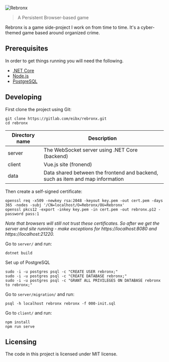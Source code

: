 ![Rebronx](https://rebronx.com/rebronx.png)
> A Persistent Browser-based game

Rebronx is a game side-project I work on from time to time.
It's a cyber-themed game based around organized crime.

## Prerequisites

In order to get things running you will need the following.

- [.NET Core](https://www.microsoft.com/net/download/)
- [Node.js](https://nodejs.org/en/)
- [PostgreSQL](https://www.postgresql.org/download/)

## Developing

First clone the project using Git:

```shell
git clone https://gitlab.com/eibx/rebronx.git
cd rebronx
```

Directory name | Description
-------------- | --------------
server | The WebSocket server using .NET Core (backend)
client | Vue.js site (fronend)
data | Data shared between the frontend and backend, such as item and map information


Then create a self-signed certificate:

```shell
openssl req -x509 -newkey rsa:2048 -keyout key.pem -out cert.pem -days 365 -nodes -subj '/CN=localhost/O=Rebronx/OU=Rebronx'
openssl pkcs12 -export -inkey key.pem -in cert.pem -out rebronx.p12 -password pass:1
```

*Note that browsers will still not trust these certificates.*
*So after we get the server and site running - make exceptions for https://localhost:8080 and https://localhost:21220.*

Go to `server/` and run:

```shell
dotnet build
```

Set up of PostgreSQL

```shell
sudo -i -u postgres psql -c "CREATE USER rebronx;"
sudo -i -u postgres psql -c "CREATE DATABASE rebronx;"
sudo -i -u postgres psql -c "GRANT ALL PRIVILEGES ON DATABASE rebronx to rebronx;"
```

Go to `server/migration/` and run:

```shell
psql -h localhost rebronx rebronx -f 000-init.sql
```

Go to `client/` and run:

```shell
npm install
npm run serve
```

## Licensing

The code in this project is licensed under MIT license.